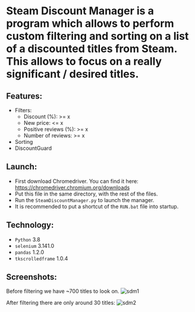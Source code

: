 # Steam Discount Manager is a program which allows to perform custom filtering and sorting on a list of a discounted titles from Steam. This allows to focus on a really  significant / desired titles.

## Features:
* Filters:
  * Discount (%): >= x
  * New price: <= x
  * Positive reviews (%): >= x
  * Number of reviews: >= x
* Sorting
* DiscountGuard

## Launch:
* First download Chromedriver. You can find it here: https://chromedriver.chromium.org/downloads
* Put this file in the same directory, with the rest of the files.
* Run the ```SteamDiscountManager.py``` to launch the manager.
* It is recommended to put a shortcut of the ```RUN.bat``` file into startup.

## Technology:
* ```Python``` 3.8
* ```selenium``` 3.141.0
* ```pandas``` 1.2.0
* ```tkscrolledframe``` 1.0.4

## Screenshots:
Before filtering we have ~700 titles to look on.
![sdm1](https://user-images.githubusercontent.com/71539614/109739980-bd089a80-7bca-11eb-9287-3e8b9f61cf7c.png)

After filtering there are only around 30 titles:
![sdm2](https://user-images.githubusercontent.com/71539614/109739988-bed25e00-7bca-11eb-8879-510ca57ad6c7.png)
